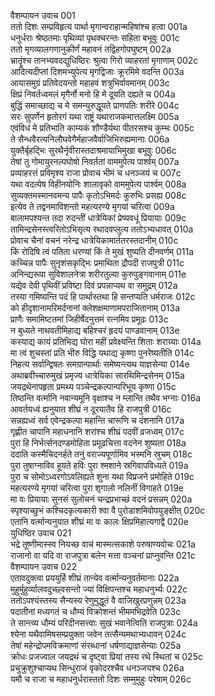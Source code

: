 वैशम्पायन उवाच	001  
ततो दिशः सम्प्रविहृत्य पार्था मृगान्वराहान्महिषांश्च हत्वा	001a  
धनुर्धराः श्रेष्ठतमाः पृथिव्यां पृथक्चरन्तः सहिता बभूवुः	001c  
ततो मृगव्यालगणानुकीर्णं महावनं तद्विहगोपघुष्टम्	002a  
भ्रातॄंश्च तानभ्यवदद्युधिष्ठिरः श्रुत्वा गिरो व्याहरतां मृगाणाम्	002c  
आदित्यदीप्तां दिशमभ्युपेत्य मृगद्विजाः क्रूरमिमे वदन्ति	003a  
आयासमुग्रं प्रतिवेदयन्तो महाहवं शत्रुभिर्वावमानम्	003c  
क्षिप्रं निवर्तध्वमलं मृगैर्नो मनो हि मे दूयति दह्यते च	004a  
बुद्धिं समाच्छाद्य च मे समन्युरुद्धूयते प्राणपतिः शरीरे	004c  
सरः सुपर्णेन हृतोरगं यथा राष्ट्रं यथाराजकमात्तलक्ष्मि	005a  
एवंविधं मे प्रतिभाति काम्यकं शौण्डैर्यथा पीतरसश्च कुम्भः	005c  
ते सैन्धवैरत्यनिलौघवेगैर्महाजवैर्वाजिभिरुह्यमानाः	006a  
युक्तैर्बृहद्भिः सुरथैर्नृवीरास्तदाश्रमायाभिमुखा बभूवुः	006c  
तेषां तु गोमायुरनल्पघोषो निवर्ततां वाममुपेत्य पार्श्वम्	007a  
प्रव्याहरत्तं प्रविमृश्य राजा प्रोवाच भीमं च धनञ्जयं च	007c  
यथा वदत्येष विहीनयोनिः शालावृको वाममुपेत्य पार्श्वम्	008a  
सुव्यक्तमस्मानवमन्य पापैः कृतोऽभिमर्दः कुरुभिः प्रसह्य	008c  
इत्येव ते तद्वनमाविशन्तो महत्यरण्ये मृगयां चरित्वा	009a  
बालामपश्यन्त तदा रुदन्तीं धात्रेयिकां प्रेष्यवधूं प्रियायाः	009c  
तामिन्द्रसेनस्त्वरितोऽभिसृत्य रथादवप्लुत्य ततोऽभ्यधावत्	010a  
प्रोवाच चैनां वचनं नरेन्द्र धात्रेयिकामार्ततरस्तदानीम्	010c  
किं रोदिषि त्वं पतिता धरण्यां किं ते मुखं शुष्यति दीनवर्णम्	011a  
कच्चिन्न पापैः सुनृशंसकृद्भिः प्रमाथिता द्रौपदी राजपुत्री	011c  
अनिन्द्यरूपा सुविशालनेत्रा शरीरतुल्या कुरुपुङ्गवानाम्	011e  
यद्येव देवी पृथिवीं प्रविष्टा दिवं प्रपन्नाप्यथ वा समुद्रम्	012a  
तस्या गमिष्यन्ति पदं हि पार्थास्तथा हि सन्तप्यति धर्मराजः	012c  
को हीदृशानामरिमर्दनानां क्लेशक्षमाणामपराजितानाम्	013a  
प्राणैः समामिष्टतमां जिहीर्षेदनुत्तमं रत्नमिव प्रमूढः	013c  
न बुध्यते नाथवतीमिहाद्य बहिश्चरं हृदयं पाण्डवानाम्	013e  
कस्याद्य कायं प्रतिभिद्य घोरा महीं प्रवेक्ष्यन्ति शिताः शराग्र्याः	014a  
मा त्वं शुचस्तां प्रति भीरु विद्धि यथाद्य कृष्णा पुनरेष्यतीति	014c  
निहत्य सर्वान्द्विषतः समग्रान्पार्थाः समेष्यन्त्यथ याज्ञसेन्या	014e  
अथाब्रवीच्चारुमुखं प्रमृज्य धात्रेयिका सारथिमिन्द्रसेनम्	015a  
जयद्रथेनापहृता प्रमथ्य पञ्चेन्द्रकल्पान्परिभूय कृष्णा	015c  
तिष्ठन्ति वर्त्मानि नवान्यमूनि वृक्षाश्च न म्लान्ति तथैव भग्नाः	016a  
आवर्तयध्वं ह्यनुयात शीघ्रं न दूरयातैव हि राजपुत्री	016c  
सन्नह्यध्वं सर्व एवेन्द्रकल्पा महान्ति चारूणि च दंशनानि	017a  
गृह्णीत चापानि महाधनानि शरांश्च शीघ्रं पदवीं व्रजध्वम्	017c  
पुरा हि निर्भर्त्सनदण्डमोहिता प्रमूढचित्ता वदनेन शुष्यता	018a  
ददाति कस्मैचिदनर्हते तनुं वराज्यपूर्णामिव भस्मनि स्रुचम्	018c  
पुरा तुषाग्नाविव हूयते हविः पुरा श्मशाने स्रगिवापविध्यते	019a  
पुरा च सोमोऽध्वरगोऽवलिह्यते शुना यथा विप्रजने प्रमोहिते	019c  
महत्यरण्ये मृगयां चरित्वा पुरा शृगालो नलिनीं विगाहते	019e  
मा वः प्रियायाः सुनसं सुलोचनं चन्द्रप्रभाच्छं वदनं प्रसन्नम्	020a  
स्पृश्याच्छुभं कश्चिदकृत्यकारी श्वा वै पुरोडाशमिवोपयुङ्क्षीत्	020c  
एतानि वर्त्मान्यनुयात शीघ्रं मा वः कालः क्षिप्रमिहात्यगाद्वै	020e  
युधिष्ठिर उवाच	021  
भद्रे तूष्णीमास्स्व नियच्छ वाचं मास्मत्सकाशे परुषाण्यवोचः	021a  
राजानो वा यदि वा राजपुत्रा बलेन मत्ता वञ्चनां प्राप्नुवन्ति	021c  
वैशम्पायन उवाच	022  
एतावदुक्त्वा प्रययुर्हि शीघ्रं तान्येव वर्त्मान्यनुवर्तमानाः	022a  
मुहुर्मुहुर्व्यालवदुच्छ्वसन्तो ज्यां विक्षिपन्तश्च महाधनुर्भ्यः	022c  
ततोऽपश्यंस्तस्य सैन्यस्य रेणुमुद्धूतं वै वाजिखुरप्रणुन्नम्	023a  
पदातीनां मध्यगतं च धौम्यं विक्रोशन्तं भीममभिद्रवेति	023c  
ते सान्त्व्य धौम्यं परिदीनसत्त्वाः सुखं भवानेत्विति राजपुत्राः	024a  
श्येना यथैवामिषसम्प्रयुक्ता जवेन तत्सैन्यमथाभ्यधावन्	024c  
तेषां महेन्द्रोपमविक्रमाणां संरब्धानां धर्षणाद्याज्ञसेन्याः	025a  
क्रोधः प्रजज्वाल जयद्रथं च दृष्ट्वा प्रियां तस्य रथे स्थितां च	025c  
प्रचुक्रुशुश्चाप्यथ सिन्धुराजं वृकोदरश्चैव धनञ्जयश्च	026a  
यमौ च राजा च महाधनुर्धरास्ततो दिशः सम्मुमुहुः परेषाम्	026c  
